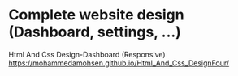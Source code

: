 # Complete website design (Dashboard, settings, ...)
Html And Css Design-Dashboard (Responsive)
https://mohammedamohsen.github.io/Html_And_Css_DesignFour/
